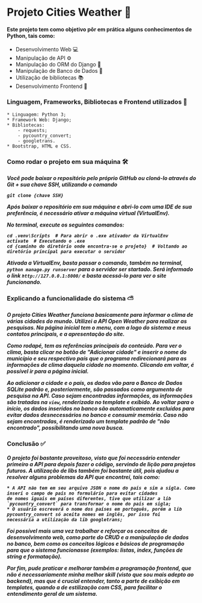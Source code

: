 # Projeto Cities Weather 🚀

<h4>Este projeto tem como objetivo pôr em prática alguns conhecimentos de Python, tais como:</h3>

* Desenvolvimento Web 💻
* Manipulação de API ⚙
* Manipulação do ORM do Django 🐍
* Manipulação de Banco de Dados 🏢
* Utilização de bibliotecas 📚
* Desenvolvimento Frontend 🎨


<h3>Linguagem, Frameworks, Bibliotecas e Frontend utilizados 💼</h3>

```
* Linguagem: Python 3;
* Framework Web: Django;
* Bibliotecas:
    - requests;
    - pycountry_convert;
    - googletrans.
* Bootstrap, HTML e CSS.

````


<h3>Como rodar o projeto em sua máquina 🛠</h3> 

<h5>
Você pode baixar o repositório pelo próprio GitHub ou cloná-lo através do Git + sua chave SSH, utilizando o comando
 
`git clone {chave SSH}` 
    
Após baixar o repositório em sua máquina e abri-lo com uma IDE de sua preferência, é necessário ativar 
a máquina virtual (VirtualEnv). 
<p>No terminal, execute os seguintes comandos: </p> 

    cd .venv\Scripts  # Para abrir o .exe ativador da VirtualEnv
    activate  # Executando o .exe
    cd {caminho do diretório onde encontra-se o projeto}  # Voltando ao diretório principal para executar o servidor
Ativada a VirtualEnv, basta passar o comando, também no terminal, `python manage.py runserver` para o servidor ser startado. Será informado o link 
`http://127.0.0.1:8000/` e basta acessá-lo para ver o site funcionando.
</h5>

<h3>Explicando a funcionalidade do sistema ⛅</h3>

<h5>
<p>O projeto Cities Weather funciona basicamente para informar o clima de várias cidades do mundo. Utilizei a API Open 
Weather para realizar as pesquisas. Na página inicial tem o menu, com a logo do sistema e meus contatos principais, 
e a apresentação do site.</p> 
<p>Como rodapé, tem as referências principais do conteúdo.
Para ver o clima, basta clicar no botão de "Adicionar cidade" e inserir o nome do município e seu respectivo país
que o programa redirecionará para as informações de clima daquela cidade no momento.
Clicando em voltar, é possível ir para a página inicial.</p>

Ao adicionar a cidade e o país, os dados vão para o Banco de Dados SQLite padrão e, posteriormente, são passados como
argumento de pesquisa na API. Caso sejam encontradas informações, as informações são tratadas na ```view```,
renderizada no template e exibido. Ao voltar para o início, os dados inseridos no banco são automaticamente excluídos
para evitar dados desnecessários no banco e consumir memória. Caso não sejam encontradas, é renderizado um
template padrão de "não encontrado", possibilitando uma nova busca.

</h5>

<h3>Conclusão ✅</h3>
<h5>
<p>O projeto foi bastante proveitoso, visto que foi necessário entender primeiro a API para depois fazer o código, 
servindo de lição para projetos futuros. A utilização de libs também foi bastante útil, pois ajudou a resolver alguns
problemas da API que encontrei, tais como: </p>
    
    * A API não tem em seu arquivo JSON o nome do país e sim a sigla. Como inseri o campo de país no formulário para evitar cidades 
    de nomes iguais em países diferentes, tive que utilizar a lib `pycountry_convert` para transformar o nome do país em sigla;
    * O usuário escreverá o nome dos países em português, porém a lib pycountry_convert só aceita nomes em inglês, por isso foi
    necessária a utilização da lib googletrans;
   
<p>Foi possível mais uma vez trabalhar e reforçar os conceitos de desenvolvimento web, como parte do CRUD e a manipulação de dados 
no banco, bem como os conceitos lógicos e básicos de programação para que o sistema funcionasse (exemplos: listas, index,
funções de string e formatação).</p>
<p>Por fim, pude praticar e melhorar também a programação frontend, que não é necessariamente minha melhor skill (visto
que sou mais adepto ao backend), mas que é crucial entender, tanto a parte de exibição em templates, quando a de
estilização com CSS, para facilitar o entendimento geral de um sistema.</p>
</h5>
